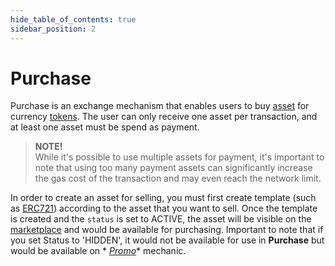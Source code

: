 ```yaml
---
hide_table_of_contents: true
sidebar_position: 2
---
```


# Purchase

Purchase is an exchange mechanism that enables users to buy [asset](/admin/miscellaneous/asset) for
currency [tokens](/admin/miscellaneous/asset). The user can only
receive one asset per transaction, and at least one asset must be spend as payment. 

> **NOTE!** <br/>
> While it's possible to use multiple assets for payment, it's important
to note that using too many payment assets can significantly increase the gas cost of the transaction and may even reach
the network limit.

In order to create an asset for selling, you must first create template (such
as [ERC721](/admin/hierarchy/ERC721/template/)) according to the asset that you want to sell. Once the template is
created and the `status` is set to
ACTIVE, the asset will be visible on the [marketplace](/market/hierarchy/ERC721/template/) and would be available for
purchasing. Important to note that if you
set Status to 'HIDDEN', it would not be available for use in **Purchase** but would be available on *
*[Promo](/admin/mechanics-meta/promo)** mechanic.

